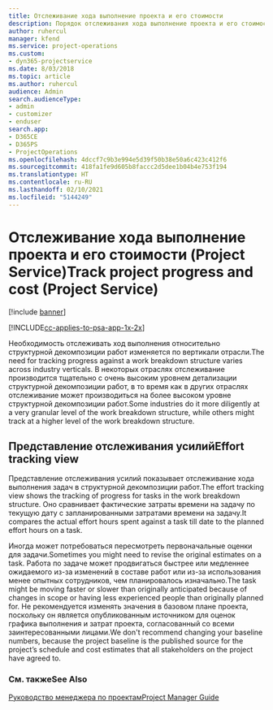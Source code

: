 ```yaml
---
title: Отслеживание хода выполнение проекта и его стоимости
description: Порядок отслеживания хода выполнение проекта и его стоимости в Project Service
author: ruhercul
manager: kfend
ms.service: project-operations
ms.custom:
- dyn365-projectservice
ms.date: 8/03/2018
ms.topic: article
ms.author: ruhercul
audience: Admin
search.audienceType:
- admin
- customizer
- enduser
search.app:
- D365CE
- D365PS
- ProjectOperations
ms.openlocfilehash: 4dccf7c9b3e994e5d39f50b38e50a6c423c412f6
ms.sourcegitcommit: 418fa1fe9d605b8faccc2d5dee1b04b4e753f194
ms.translationtype: HT
ms.contentlocale: ru-RU
ms.lasthandoff: 02/10/2021
ms.locfileid: "5144249"
---
```

# <a name="track-project-progress-and-cost-project-service"></a><span data-ttu-id="80783-103">Отслеживание хода выполнение проекта и его стоимости (Project Service)</span><span class="sxs-lookup"><span data-stu-id="80783-103">Track project progress and cost (Project Service)</span></span>

[!include [banner](../includes/psa-now-project-operations.md)]

[!INCLUDE[cc-applies-to-psa-app-1x-2x](../includes/cc-applies-to-psa-app-1x-2x.md)]

<span data-ttu-id="80783-104">Необходимость отслеживать ход выполнения относительно структурной декомпозиции работ изменяется по вертикали отрасли.</span><span class="sxs-lookup"><span data-stu-id="80783-104">The need for tracking progress against a work breakdown structure varies across industry verticals.</span></span> <span data-ttu-id="80783-105">В некоторых отраслях отслеживание производится тщательно с очень высоким уровнем детализации структурной декомпозиции работ, в то время как в других отраслях отслеживание может производиться на более высоком уровне структурной декомпозиции работ.</span><span class="sxs-lookup"><span data-stu-id="80783-105">Some industries do it more diligently at a very granular level of the work breakdown structure, while others might track at a higher level of the work breakdown structure.</span></span>  
  
## <a name="effort-tracking-view"></a><span data-ttu-id="80783-106">Представление отслеживания усилий</span><span class="sxs-lookup"><span data-stu-id="80783-106">Effort tracking view</span></span>  
<span data-ttu-id="80783-107">Представление отслеживания усилий показывает отслеживание хода выполнения задач в структурной декомпозиции работ.</span><span class="sxs-lookup"><span data-stu-id="80783-107">The effort tracking view shows the tracking of progress for tasks in the work breakdown structure.</span></span> <span data-ttu-id="80783-108">Оно сравнивает фактические затраты времени на задачу по текущую дату с запланированными затратами времени на задачу.</span><span class="sxs-lookup"><span data-stu-id="80783-108">It compares the actual effort hours spent against a task till date to the planned effort hours on a task.</span></span>  
  
<span data-ttu-id="80783-109">Иногда может потребоваться пересмотреть первоначальные оценки для задачи.</span><span class="sxs-lookup"><span data-stu-id="80783-109">Sometimes you might need to revise the original estimates on a task.</span></span> <span data-ttu-id="80783-110">Работа по задаче может продвигаться быстрее или медленнее ожидаемого из-за изменений в составе работ или из-за использования менее опытных сотрудников, чем планировалось изначально.</span><span class="sxs-lookup"><span data-stu-id="80783-110">The task might be moving faster or slower than originally anticipated because of changes in scope or having less experienced people than originally planned for.</span></span> <span data-ttu-id="80783-111">Не рекомендуется изменять значения в базовом плане проекта, поскольку он является опубликованным источником для оценок графика выполнения и затрат проекта, согласованный со всеми заинтересованными лицами.</span><span class="sxs-lookup"><span data-stu-id="80783-111">We don't recommend changing your baseline numbers, because the project baseline is the published source for the project’s schedule and cost estimates that all stakeholders on the project have agreed to.</span></span>  
  
### <a name="see-also"></a><span data-ttu-id="80783-112">См. также</span><span class="sxs-lookup"><span data-stu-id="80783-112">See Also</span></span>  
 [<span data-ttu-id="80783-113">Руководство менеджера по проектам</span><span class="sxs-lookup"><span data-stu-id="80783-113">Project Manager Guide</span></span>](../psa/project-manager-guide.md)
